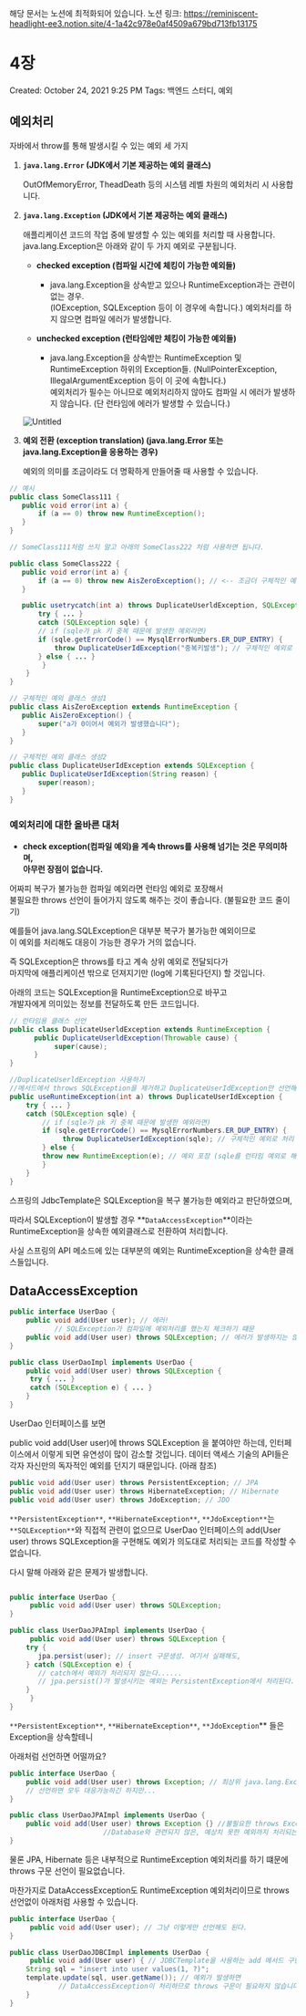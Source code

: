 해당 문서는 노션에 최적화되어 있습니다.
노션 링크: https://reminiscent-headlight-ee3.notion.site/4-1a42c978e0af4509a679bd713fb13175

# 4장

Created: October 24, 2021 9:25 PM
Tags: 백엔드 스터디, 예외

## 예외처리



자바에서 throw를 통해 발생시킬 수 있는 예외 세 가지


1. **`java.lang.Error` (JDK에서 기본 제공하는 예외 클래스)**
    
    OutOfMemoryError, TheadDeath 등의 시스템 레벨 차원의 예외처리 시 사용합니다.
    
    
2. **`java.lang.Exception` (JDK에서 기본 제공하는 예외 클래스)**
    
    애플리케이션 코드의 작업 중에 발생할 수 있는 예외를 처리할 때 사용합니다. <br>
    java.lang.Exception은 아래와 같이 두 가지 예외로 구분됩니다.
    
    - **checked exception (컴파일 시간에 체킹이 가능한 예외들)**
        - java.lang.Exception을 상속받고 있으나 RuntimeException과는 관련이 없는 경우. <br>
        (IOException, SQLException 등이 이 경우에 속합니다.)
        예외처리를 하지 않으면 컴파일 에러가 발생합니다.
   
    - **unchecked exception (런타임에만 체킹이 가능한 예외들)**
        - java.lang.Exception을 상속받는 RuntimeException 및 RuntimeException 하위의 Exception들.
        (NullPointerException, IllegalArgumentException 등이 이 곳에 속합니다.) <br>
        예외처리가 필수는 아니므로 예외처리하지 않아도 컴파일 시 에러가 발생하지 않습니다.
        (단 런타임에 에러가 발생할 수 있습니다.)
        
    
    
    ![Untitled](4장_asset/Untitled.png)
    
    
3. **예외 전환 (exception translation) (java.lang.Error 또는 java.lang.Exception을 응용하는 경우)**
    
    
    예외의 의미를 조금이라도 더 명확하게 만들어줄 때 사용할 수 있습니다.
    
    
```java
// 예시
public class SomeClass111 {
   public void error(int a) {
       if (a == 0) throw new RuntimeException(); 
   }
}

// SomeClass111처럼 쓰지 말고 아래의 SomeClass222 처럼 사용하면 됩니다.

public class SomeClass222 {
   public void error(int a) {
       if (a == 0) throw new AisZeroException(); // <-- 조금더 구체적인 예외로 처리
   }

   public usetrycatch(int a) throws DuplicateUserldException, SQLException {
       try { ... }
       catch (SQLException sqle) {
	   // if (sqle가 pk 키 중복 때문에 발생한 예외라면)
	   if (sqle.getErrorCode() == MysqlErrorNumbers.ER_DUP_ENTRY) {
	       throw DuplicateUserIdException("중복키발생"); // 구체적인 예외로 처리
	   } else { ... }
    	}
    }
}

// 구체적인 예외 클래스 생성1
public class AisZeroException extends RuntimeException {
   public AisZeroException() {
       super("a가 0이어서 예외가 발생했습니다");
   }
}

// 구체적인 예외 클래스 생성2
public class DuplicateUserIdException extends SQLException {
   public DuplicateUserIdException(String reason) {
       super(reason);
   }
}
```
    



### 예외처리에 대한 올바른 대처



- **check exception(컴파일 예외)을 계속 throws를 사용해 넘기는 것은 무의미하며, <br>
아무런 장점이 없습니다.**


어짜피 복구가 불가능한 컴파일 예외라면 런타임 예외로 포장해서 <br>
불필요한 throws 선언이 들어가지 않도록 해주는 것이 좋습니다. (불필요한 코드 줄이기)

예를들어 java.lang.SQLException은 대부분 복구가 불가능한 예외이므로 <br>
이 예외를 처리해도 대응이 가능한 경우가 거의 없습니다.

즉 SQLException은 throws를 타고 계속 상위 예외로 전달되다가 <br>
마지막에 애플리케이션 밖으로 던져지기만 (log에 기록된다던지) 할 것입니다. 

아래의 코드는 SQLException을 RuntimeException으로 바꾸고 <br>
개발자에게 의미있는 정보를 전달하도록 만든 코드입니다.


```java
// 런타임용 클래스 선언
public class DuplicateUserldException extends RuntimeException { 
      public DuplicateUserldException(Throwable cause) { 
           super(cause);
      }
}

//DuplicateUserldException 사용하기
//메서드에서 throws SQLException을 제거하고 DuplicateUserIdException만 선언해도 됩니다.
public useRuntimeException(int a) throws DuplicateUserIdException { 
	try { ... }
	catch (SQLException sqle) {
	    // if (sqle가 pk 키 중복 때문에 발생한 예외라면)
	    if (sqle.getErrorCode() == MysqlErrorNumbers.ER_DUP_ENTRY) {
	         throw DuplicateUserIdException(sqle); // 구체적인 예외로 처리 (예외 전환)
	    } else { 
		throw new RuntimeException(e); // 예외 포장 (sqle를 런타임 예외로 해결하기)
	    }
	}
}
```

스프링의 JdbcTemplate은 SQLException을 복구 불가능한 예외라고 판단하였으며, <br>

따라서 SQLException이 발생할 경우 **`DataAccessException`**이라는 <br>
RuntimeException을 상속한 예외클래스로 전환하여 처리합니다. <br>

사실 스프링의 API 메소드에 있는 대부분의 예외는 RuntimeException을 상속한 클래스들입니다. <br>

## DataAccessException




```java
public interface UserDao {
    public void add(User user); // 에러!
		   // SQLException가 컴파일에 예외처리를 했는지 체크하기 떄문
    public void add(User user) throws SQLException; // 에러가 발생하지는 않지만...
}

public class UserDaoImpl implements UserDao {
    public void add(User user) throws SQLException {
	 try { ... }
	 catch (SQLException e) { ... }
    }
}
```

UserDao 인터페이스를 보면

public void add(User user)에 throws SQLException 을 붙여야만 하는데,
인터페이스에서 이렇게 되면 유연성이 많이 감소할 것입니다. 
데이터 액세스 기술의 API들은 각자 자신만의 독자적인 예외를 던지기 때문입니다. (아래 참조)

```java
public void add(User user) throws PersistentException; // JPA 
public void add(User user) throws HibernateException; // Hibernate 
public void add(User user) throws JdoException; // JDO
```

`**PersistentException**`, `**HibernateException**`, `**JdoException**`는 `**SQLException**`와
직접적 관련이 없으므로 UserDao 인터페이스의 add(User user) throws SQLException을 구현해도
예외가 의도대로 처리되는 코드를 작성할 수 없습니다.

다시 말해 아래와 같은 문제가 발생합니다.


```java

public interface UserDao {
     public void add(User user) throws SQLException;
}

public class UserDaoJPAImpl implements UserDao {
     public void add(User user) throws SQLException {
	try {
	   jpa.persist(user); // insert 구문생성. 여기서 실패해도,
	} catch (SQLException e) {
	   // catch에서 예외가 처리되지 않는다......
	   // jpa.persist()가 발생시키는 예외는 PersistentException에서 처리된다.
	}
     }
}
```

`**PersistentException**`, `**HibernateException**`, `**JdoException`** 들은 Exception을 상속할테니 <br>


아래처럼 선언하면 어떨까요?


```java
public interface UserDao {
	public void add(User user) throws Exception; // 최상위 java.lang.Exception으로
	// 선언하면 모두 대응가능하긴 하지만...
}

public class UserDaoJPAImpl implements UserDao {
	public void add(User user) throws Exception {} //불필요한 throws Exception 선언 요구됨
					   //Database와 관련되지 않은, 예상치 못한 예외까지 처리되는 문제도 있음
}
```


물론 JPA, Hibernate 등은 내부적으로 RuntimeException 예외처리를 하기 떄문에
throws 구문 선언이 필요없습니다.

마찬가지로 DataAccessException도 RuntimeException 예외처리이므로
throws 선언없이 아래처럼 사용할 수 있습니다.


```java
public interface UserDao {
     public void add(User user); // 그냥 이렇게만 선언해도 된다.
}

public class UserDaoJDBCImpl implements UserDao {
     public void add(User user) { // JDBCTemplate을 사용하는 add 메서드 구현
	String sql = "insert into user values(1, ?)";
	template.update(sql, user.getName()); // 예외가 발생하면
			// DataAccessException이 처리하므로 throws 구문이 필요하지 않습니다.
    }
}
```
